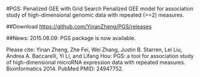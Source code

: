 #PGS: Penalized GEE with Grid Search
Penalized GEE model for association study of high-dimensional genomic data with repeated (>=2) measures. 

##Download
https://github.com/YinanZheng/PGS/releases

##News:
2015.08.09: PGS package is now available. 

Please cite: Yinan Zheng, Zhe Fei, Wei Zhang, Justin B. Starren, Lei Liu, Andrea A. Baccarelli,
Yi Li, and Lifang Hou: PGS: a tool for association study of high-dimensional microRNA expression data with repeated measures. Bioinformatics 2014. PubMed PMID: 24947752.



